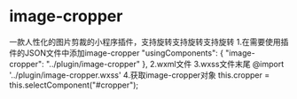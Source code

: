 # image-cropper
一款人性化的图片剪裁的小程序插件，支持旋转支持旋转支持旋转
1.在需要使用插件的JSON文件中添加image-cropper
"usingComponents": {
    "image-cropper": "../plugin/image-cropper"
  },
2.wxml文件
<image-cropper id="cropper" min_scale="0.3" imgWidth="100%" width="{{width}}" height="{{height}}"></image-cropper>
3.wxss文件末尾
@import '../plugin/image-cropper.wxss'
4.获取image-cropper对象
this.cropper = this.selectComponent("#cropper");
